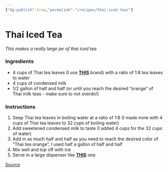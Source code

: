 ```yaml
---
{"dg-publish":true,"permalink":"/recipes/thai-iced-tea/"}
---
```


# Thai Iced Tea
*This makes a really large jar of thai iced tea*
### Ingredients
- 4 cups of Thai tea leaves (I use [**THIS**](https://amzn.to/3WsBc66) brand) with a ratio of 1:8 tea leaves to water
- 4 cups of condensed milk
- 1/2 gallon of half and half (or until you reach the desired “orange” of Thai milk teas - make sure to not overdo!)
### Instructions
1. Seep Thai tea leaves in boiling water at a ratio of 1:8 (I made mine with 4 cups of Thai tea leaves to 32 cups of boiling water)
2. Add sweetened condensed milk to taste (I added 4 cups for the 32 cups of water)
3. Add in as much half and half as you need to reach the desired color of “Thai tea orange”, I used half a gallon of half and half
4. Mix well and top off with ice
5. Serve in a large dispenser like [**THIS**](https://amzn.to/3SBPa4n) one

[Source](https://www.haohungry.co/sweet/thai-iced-tea) 